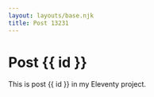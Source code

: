 ```yaml
---
layout: layouts/base.njk
title: Post 13231
---
```


# Post {{ id }}

This is post {{ id }} in my Eleventy project.
